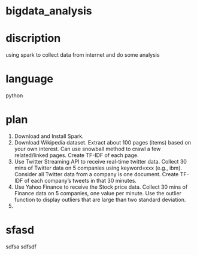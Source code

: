 # bigdata_analysis
# discription
using spark to collect data from internet and do some analysis
# language
python
# plan
1. Download and Install Spark. 
2. Download Wikipedia dataset. Extract about 100 pages (items) based on your own interest. Can use snowball method to crawl a few related/linked pages. Create TF-IDF of each page.
3. Use Twitter Streaming API to receive real-time twitter data. Collect 30 mins of Twitter data on 5 companies using keyword=xxx (e.g., ibm). Consider all Twitter data from a company is one document. Create TF-IDF of each company’s tweets in that 30 minutes.
4. Use Yahoo Finance to receive the Stock price data. Collect 30 mins of Finance data on 5 companies, one value per minute. Use the outlier function to display outliers that are large than two standard deviation.
5.
# sfasd
sdfsa 
sdfsdf
